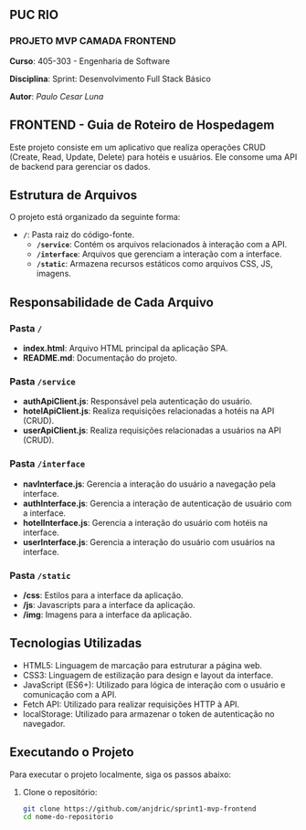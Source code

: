 ## **PUC RIO**

### **PROJETO MVP CAMADA FRONTEND**


**Curso**: 405-303 - Engenharia de Software

**Disciplina**: Sprint: Desenvolvimento Full Stack Básico

**Autor**: _Paulo Cesar Luna_


## FRONTEND - Guia de Roteiro de Hospedagem 

Este projeto consiste em um aplicativo que realiza operações CRUD (Create, Read, Update, Delete) para hotéis e usuários. Ele consome uma API de backend para gerenciar os dados.

## Estrutura de Arquivos

O projeto está organizado da seguinte forma:

- **`/`**: Pasta raiz do código-fonte.
  - **`/service`**: Contém os arquivos relacionados à interação com a API.
  - **`/interface`**: Arquivos que gerenciam a interação com a interface.   
  - **`/static`**: Armazena recursos estáticos como arquivos CSS, JS, imagens.   
  


## Responsabilidade de Cada Arquivo

### Pasta `/`

  - **index.html**: Arquivo HTML principal da aplicação SPA.
  - **README.md**: Documentação do projeto.

### Pasta `/service`

- **authApiClient.js**: Responsável pela autenticação do usuário.
- **hotelApiClient.js**: Realiza requisições relacionadas a hotéis na API (CRUD).
- **userApiClient.js**: Realiza requisições relacionadas a usuários na API (CRUD).

### Pasta `/interface`

- **navInterface.js**: Gerencia a interação do usuário a navegação pela interface.
- **authInterface.js**: Gerencia a interação de autenticação de usuário com a interface.
- **hotelInterface.js**: Gerencia a interação do usuário com hotéis na interface.
- **userInterface.js**: Gerencia a interação do usuário com usuários na interface.

### Pasta `/static`

- **/css**: Estilos para a interface da aplicação.
- **/js**: Javascripts para a interface da aplicação.
- **/img**: Imagens para a interface da aplicação.



## Tecnologias Utilizadas

- HTML5: Linguagem de marcação para estruturar a página web.
- CSS3: Linguagem de estilização para design e layout da interface.
- JavaScript (ES6+): Utilizado para lógica de interação com o usuário e comunicação com a API.
- Fetch API: Utilizado para realizar requisições HTTP à API.
- localStorage: Utilizado para armazenar o token de autenticação no navegador.

## Executando o Projeto

Para executar o projeto localmente, siga os passos abaixo:

1. Clone o repositório:
   ```bash
   git clone https://github.com/anjdric/sprint1-mvp-frontend
   cd nome-do-repositorio
   ```
